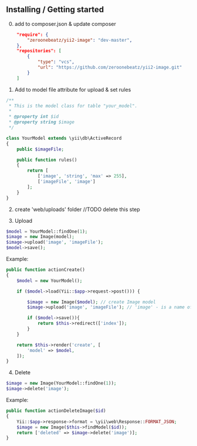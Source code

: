 ## Installing / Getting started

0. add to composer.json & update composer
```json
    "require": {
        "zeroonebeatz/yii2-image": "dev-master",
    },
    "repositories": [
        {
            "type": "vcs",
            "url": "https://github.com/zeroonebeatz/yii2-image.git"
        }
    ]
```

1. Add to model file attribute for upload & set rules
```php
/**
 * This is the model class for table "your_model".
 *
 * @property int $id
 * @property string $image
 */

class YourModel extends \yii\db\ActiveRecord
{
    public $imageFile;

    public function rules()
    {
        return [
            ['image', 'string', 'max' => 255],
            ['imageFile', 'image']
        ];
    }
}
```

2. create 'web/uploads' folder //TODO delete this step

3. Upload
```php
$model = YourModel::findOne(1);
$image = new Image(model);
$image->upload('image', 'imageFile');
$model->save();
```
Example:
```php
public function actionCreate()
{
    $model = new YourModel();

    if ($model->load(Yii::$app->request->post())) {

        $image = new Image($model); // create Image model
        $image->upload('image', 'imageFile'); // 'image' - is a name of image attribute on table, 'imageFile' - is a uploded file field name

        if ($model->save()){
            return $this->redirect(['index']);
        }
    }

    return $this->render('create', [
        'model' => $model,
    ]);
}
```

4. Delete
```php
$image = new Image(YourModel::findOne(1));
$image->delete('image');
```
Example:
```php
public function actionDeleteImage($id)
{
    Yii::$app->response->format = \yii\web\Response::FORMAT_JSON;
    $image = new Image($this->findModel($id));
    return ['deleted' => $image->delete('image')];
}
```